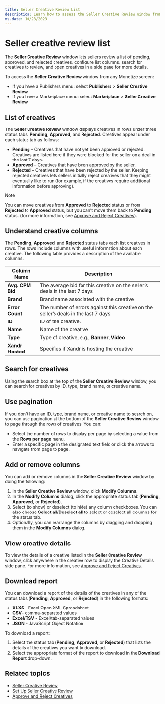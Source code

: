 ```yaml
---
title: Seller Creative Review List
description: Learn how to assess the Seller Creative Review window from the Monetize screen and how sellers can review pending, approved, and rejected creatives using this window.   
ms.date: 10/28/2023
---
```



# Seller creative review list

The **Seller Creative Review** window lets
sellers review a list of pending, approved, and rejected creatives,
configure list columns, search for creatives to review, and open
creatives in a side pane for more details.

To access the **Seller Creative Review**
window from any Monetize screen:

- If you have a Publishers menu:
select **Publishers** \> **Seller Creative Review**
- If you have a Marketplace menu:
  select **Marketplace** \> **Seller Creative Review**

## List of creatives

The **Seller Creative Review** window
displays creatives in rows under three status tabs:
**Pending**, **Approved**, and **Rejected**. Creatives appear under each
status tab as follows:

- **Pending** – Creatives that have not
  yet been approved or rejected. Creatives are listed here if they were
  blocked for the seller on a deal in the last 7 days.
- **Approved** – Creatives that have been
  approved by the seller.
- **Rejected** – Creatives that have been
  rejected by the seller. Keeping rejected creatives lets sellers
  initially reject creatives that they might eventually like to run (for
  example, if the creatives require additional information before
  approving).

> [!NOTE]
> You can move creatives from **Approved** to **Rejected** status or from **Rejected** to **Approved** status, but you can’t move them back to **Pending** status. (for more information, see [Approve and Reject Creatives](approve-and-reject-creatives.md)).

## Understand creative columns

The **Pending**, **Approved**, and **Rejected** status tabs each list
creatives in rows. The rows include columns with useful information
about each creative. The following table provides a description of the
available columns.

| Column Name | Description |
|---|---|
| **Avg. CPM Bid** | The average bid for this creative on the seller’s deals in the last 7 days |
| **Brand** | Brand name associated with the creative |
| **Error Count** | The number of errors against this creative on the seller’s deals in the last 7 days |
| **ID** | ID of the creative. |
| **Name** | Name of the creative |
| **Type** | Type of creative, e.g., **Banner**, **Video** |
| **Xandr Hosted** | Specifies if Xandr is hosting the creative |

## Search for creatives

Using the search box at the top of the **Seller
Creative Review** window, you can search for creatives by ID, type,
brand name, or creative name.

## Use pagination

If you don't have an ID, type, brand name, or creative name to search
on, you can use pagination at the bottom of the
**Seller Creative Review** window to page
through the rows of creatives. You can:

- Select the number of rows to display per page by selecting a value
  from the **Rows per page** menu.
- Enter a specific page in the designated text field or click the arrows
  to navigate from page to page.

## Add or remove columns

You can add or remove columns in the **Seller
Creative Review** window by doing the following:

1. In the **Seller Creative Review**
    window, click **Modify Columns**.
1. In the **Modify Columns** dialog, click the appropriate status tab
    (**Pending**, **Approved**, or **Rejected**).
1. Select (to show) or deselect (to hide) any column checkboxes. You
    can also choose **Select all**/**Deselect
    all** to select or deselect all columns for the status tab.
1. Optionally, you can rearrange the columns by dragging and dropping
    them in the **Modify Columns** dialog.

## View creative details

To view the details of a creative listed in the
**Seller Creative Review** window, click
anywhere in the creative row to display the Creative Details side pane.
For more information, see [Approve and Reject Creatives](approve-and-reject-creatives.md).

## Download report

You can download a report of the details of the creatives in any of the
status tabs (**Pending**, **Approved**, or **Rejected**) in the following formats:

- **XLXS** - Excel Open XML Spreadsheet
- **CSV**- comma-separated values
- **Excel/TSV** - Excel/tab-separated
  values
- **JSON** - JavaScript Object Notation

To download a report:

1. Select the status tab (**Pending**, **Approved**, or **Rejected**) that lists the details
    of the creatives you want to download.
1. Select the appropriate format of the report to download in the
    **Download Report** drop-down.

## Related topics

- [Seller Creative Review](seller-creative-review.md)
- [Set Up Seller Creative Review](set-up-seller-creative-review.md)
- [Approve and Reject Creatives](approve-and-reject-creatives.md)